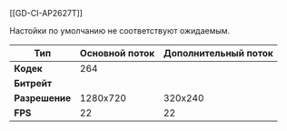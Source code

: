 [[GD-CI-AP2627T]]

Настойки по умолчанию не соответствуют ожидаемым.

| **Тип**        | **Основной поток** | **Дополнительный поток** |
| -------------- | ------------------ | ------------------------ |
| **Кодек**      | 264                |                          |
| **Битрейт**    |                    |                          |
| **Разрешение** | 1280x720           | 320x240                  |
| **FPS**        | 22                 | 22                       |
